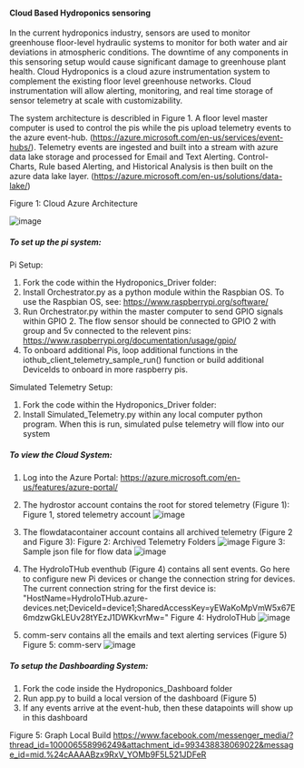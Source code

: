 #### Cloud Based Hydroponics sensoring

In the current hydroponics industry, sensors are used to monitor greenhouse floor-level hydraulic systems to monitor for both water and air deviations in atmospheric conditions. The downtime of any components in this sensoring setup would cause significant damage to greenhouse plant health. Cloud Hydroponics is a cloud azure instrumentation system to complement the existing floor level greenhouse networks. Cloud instrumentation will allow alerting, monitoring, and real time storage of sensor telemetry at scale with customizability.

The system architecture is describled in Figure 1. A floor level master computer is used to control the pis while the pis upload telemetry events to the azure event-hub. (https://azure.microsoft.com/en-us/services/event-hubs/). Telemetry events are ingested and built into a stream with azure data lake storage and processed for Email and Text Alerting. Control-Charts, Rule based Alerting, and Historical Analysis is then built on the azure data lake layer. (https://azure.microsoft.com/en-us/solutions/data-lake/)

Figure 1: Cloud Azure Architecture

![image](https://user-images.githubusercontent.com/84352976/119286126-7be7bb80-bbf8-11eb-8b6b-cc7f12720f0a.png)

##### To set up the pi system:

Pi Setup:

1. Fork the code within the Hydroponics_Driver folder: 
2. Install Orchestrator.py as a python module within the Raspbian OS. To use the Raspbian OS, see: https://www.raspberrypi.org/software/ 
3. Run Orchestrator.py within the master computer to send GPIO signals within GPIO 2. The flow sensor should be connected to GPIO 2 with group and 5v connected to the relevent pins: https://www.raspberrypi.org/documentation/usage/gpio/
4. To onboard additional Pis, loop additional functions in the iothub_client_telemetry_sample_run() function or build additional DeviceIds to onboard in more raspberry pis.
  
Simulated Telemetry Setup:

1. Fork the code within the Hydroponics_Driver folder: 
2. Install Simulated_Telemetry.py within any local computer python program. When this is run, simulated pulse telemetry will flow into our system

##### To view the Cloud System:

1. Log into the Azure Portal: https://azure.microsoft.com/en-us/features/azure-portal/
2. The hydrostor account contains the root for stored telemetry (Figure 1):
Figure 1, stored telemetry account
![image](https://user-images.githubusercontent.com/84352976/119286880-30cea800-bbfa-11eb-99b6-5a16a6eaa7b5.png)

3. The flowdatacontainer account contains all archived telemetry (Figure 2 and Figure 3):
Figure 2: Archived Telemetry Folders
![image](https://user-images.githubusercontent.com/84352976/119287003-712e2600-bbfa-11eb-80d0-5f72538eb08f.png)
Figure 3: Sample json file for flow data
![image](https://user-images.githubusercontent.com/84352976/119287091-9de23d80-bbfa-11eb-93f1-5ba6eaa8084e.png)

4. The HydroIoTHub eventhub (Figure 4) contains all sent events. Go here to configure new Pi devices or change the connection string for devices. The current connection string for the first device is: "HostName=HydroIoTHub.azure-devices.net;DeviceId=device1;SharedAccessKey=yEWaKoMpVmW5x67E6mdzwGkLEUv28tYEzJ1DWKkvrMw="
Figure 4: HydroIoTHub
![image](https://user-images.githubusercontent.com/84352976/119287167-c702ce00-bbfa-11eb-8de0-47991c9f576a.png)

5. comm-serv contains all the emails and text alerting services (Figure 5)
Figure 5: comm-serv
![image](https://user-images.githubusercontent.com/84352976/119289087-c5d3a000-bbfe-11eb-93c4-2459a40b9d6c.png)


##### To setup the Dashboarding System:

1. Fork the code inside the Hydroponics_Dashboard folder
2. Run app.py to build a local version of the dashboard (Figure 5)
3. If any events arrive at the event-hub, then these datapoints will show up in this dashboard

Figure 5: Graph Local Build
https://www.facebook.com/messenger_media/?thread_id=100006558996249&attachment_id=993438838069022&message_id=mid.%24cAAAABzx9RxV_YOMb9F5L521JDFeR







